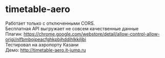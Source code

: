 # timetable-aero

Работает только с отключенными CORS.  
Бесплатная API выгружает не совсем качественные данные  
Плагин: https://chrome.google.com/webstore/detail/allow-control-allow-origi/nlfbmbojpeacfghkpbjhddihlkkiljbi  
Тестировал на аэропорту Казани  
Демо: http://timetable-aero.it-jump.ru
